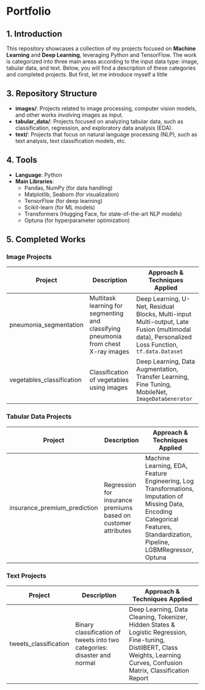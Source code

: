 # Portfolio

## 1. Introduction
This repository showcases a collection of my projects focused on **Machine Learning** and **Deep Learning**, leveraging Python and TensorFlow. The work is categorized into three main areas according to the input data type: image, tabular data, and text. Below, you will find a description of these categories and completed projects. But first, let me introduce myself a little


## 3. Repository Structure

- **images/**: Projects related to image processing, computer vision models, and other works involving images as input.
- **tabular_data/**: Projects focused on analyzing tabular data, such as classification, regression, and exploratory data analysis (EDA).
- **text/**: Projects that focus on natural language processing (NLP), such as text analysis, text classification models, etc.

## 4. Tools
- **Language**: Python
- **Main Libraries**: 
  - Pandas, NumPy (for data handling)
  - Matplotlib, Seaborn (for visualization)
  - TensorFlow (for deep learning)
  - Scikit-learn (for ML models)
  - Transformers (Hugging Face, for state-of-the-art NLP models)
  - Optuna (for hyperparameter optimization)
 
## 5. Completed Works
### Image Projects
| Project               | Description                                               | Approach & Techniques Applied                                                                  |
|-----------------------|-----------------------------------------------------------|------------------------------------------------------------------------------------|
| pneumonia_segmentation | Multitask learning for segmenting and classifying pneumonia from chest X-ray images | Deep Learning, U-Net, Residual Blocks, Multi-input Multi-output, Late Fusion (multimodal data), Personalized Loss Function, `tf.data.Dataset` |
| vegetables_classification | Classification of vegetables using images                | Deep Learning, Data Augmentation, Transfer Learning, Fine Tuning, MobileNet, `ImageDataGenerator` |

### Tabular Data Projects

| Project                     | Description                                               | Approach & Techniques Applied                                                                 |
|-----------------------------|-----------------------------------------------------------|------------------------------------------------------------------------------------|
| insurance_premium_prediction | Regression for insurance premiums based on customer attributes | Machine Learning, EDA, Feature Engineering, Log Transformations, Imputation of Missing Data, Encoding Categorical Features, Standardization, Pipeline, LGBMRegressor, Optuna |

### Text Projects

| Project               | Description                                               | Approach & Techniques Applied                                                                 |
|-----------------------|-----------------------------------------------------------|------------------------------------------------------------------------------------|
| tweets_classification | Binary classification of tweets into two categories: disaster and normal | Deep Learning, Data Cleaning, Tokenizer, Hidden States & Logistic Regression, Fine-tuning, DistilBERT, Class Weights, Learning Curves, Confusion Matrix, Classification Report |







